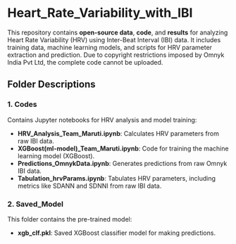 # Heart_Rate_Variability_with_IBI
This repository contains **open-source data**, **code**, and **results** for analyzing Heart Rate Variability (HRV) using Inter-Beat Interval (IBI) data. It includes training data, machine learning models, and scripts for HRV parameter extraction and prediction. Due to copyright restrictions imposed by Omnyk India Pvt Ltd, the complete code cannot be uploaded.

## Folder Descriptions

### 1. **Codes**  
Contains Jupyter notebooks for HRV analysis and model training:  
- **HRV_Analysis_Team_Maruti.ipynb**: Calculates HRV parameters from raw IBI data.  
- **XGBoost(ml-model)_Team_Maruti.ipynb**: Code for training the machine learning model (XGBoost).  
- **Predictions_OmnykData.ipynb**: Generates predictions from raw Omnyk IBI data.  
- **Tabulation_hrvParams.ipynb**: Tabulates HRV parameters, including metrics like SDANN and SDNNI from raw IBI data.

### 2. **Saved_Model**  
This folder contains the pre-trained model:  
- **xgb_clf.pkl**: Saved XGBoost classifier model for making predictions.

